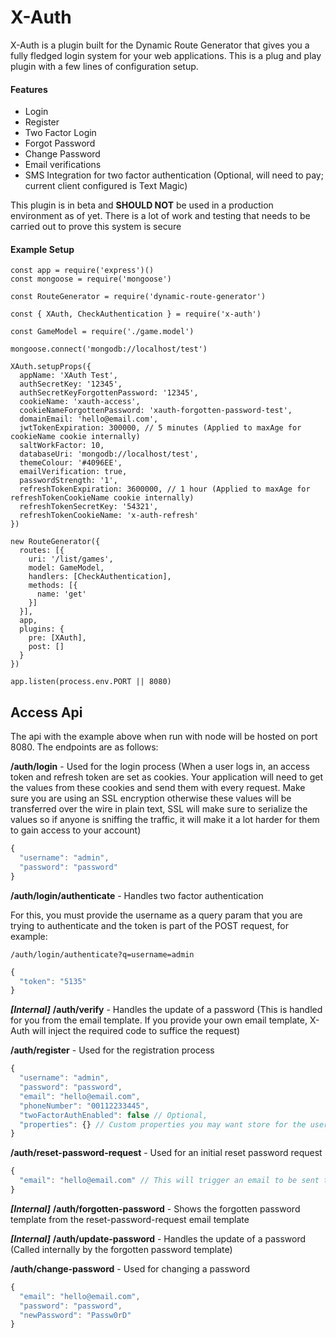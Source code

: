 # X-Auth

X-Auth is a plugin built for the Dynamic Route Generator that gives you a fully fledged login system for your web applications. This is a plug and play plugin with a few lines of configuration setup.

#### Features
- Login
- Register
- Two Factor Login
- Forgot Password
- Change Password
- Email verifications
- SMS Integration for two factor authentication (Optional, will need to pay; current client configured is Text Magic)

This plugin is in beta and **SHOULD NOT** be used in a production environment as of yet. There is a lot of work and testing that needs to be carried out to prove this system is secure

#### Example Setup

```
const app = require('express')()
const mongoose = require('mongoose')

const RouteGenerator = require('dynamic-route-generator')

const { XAuth, CheckAuthentication } = require('x-auth')

const GameModel = require('./game.model')

mongoose.connect('mongodb://localhost/test')

XAuth.setupProps({
  appName: 'XAuth Test',
  authSecretKey: '12345',
  authSecretKeyForgottenPassword: '12345',
  cookieName: 'xauth-access',
  cookieNameForgottenPassword: 'xauth-forgotten-password-test',
  domainEmail: 'hello@email.com',
  jwtTokenExpiration: 300000, // 5 minutes (Applied to maxAge for cookieName cookie internally)
  saltWorkFactor: 10,
  databaseUri: 'mongodb://localhost/test',
  themeColour: '#4096EE',
  emailVerification: true,
  passwordStrength: '1',
  refreshTokenExpiration: 3600000, // 1 hour (Applied to maxAge for refreshTokenCookieName cookie internally)
  refreshTokenSecretKey: '54321',
  refreshTokenCookieName: 'x-auth-refresh'
})

new RouteGenerator({
  routes: [{
    uri: '/list/games',
    model: GameModel,
    handlers: [CheckAuthentication],
    methods: [{
      name: 'get'
    }]
  }],
  app,
  plugins: {
    pre: [XAuth],
    post: []
  }
})

app.listen(process.env.PORT || 8080)
```

## Access Api
The api with the example above when run with node will be hosted on port 8080. The endpoints are as follows:

**/auth/login** - Used for the login process
(When a user logs in, an access token and refresh token are set as cookies. Your application will need to get the values from these cookies and send them with every request. Make sure you are using an SSL encryption otherwise these values will be transferred over the wire in plain text, SSL will make sure to serialize the values so if anyone is sniffing the traffic, it will make it a lot harder for them to gain access to your account)

```js
{
  "username": "admin",
  "password": "password"
}
```

**/auth/login/authenticate** - Handles two factor authentication

For this, you must provide the username as a query param that you are trying to authenticate and the token is part of the POST request, for example:

`/auth/login/authenticate?q=username=admin`

```js
{
  "token": "5135"
}
```

***[Internal]*** **/auth/verify** - Handles the update of a password (This is handled for you from the email template. If you provide your own email template, X-Auth will inject the required code to suffice the request)

**/auth/register** - Used for the registration process

```js
{
  "username": "admin",
  "password": "password",
  "email": "hello@email.com",
  "phoneNumber": "00112233445",
  "twoFactorAuthEnabled": false // Optional,
  "properties": {} // Custom properties you may want store for the user for example home address, age etc (Optional)
}
```

**/auth/reset-password-request** - Used for an initial reset password request

```js
{
  "email": "hello@email.com" // This will trigger an email to be sent to the user
}
```

***[Internal]*** **/auth/forgotten-password** - Shows the forgotten password template from the reset-password-request email template

***[Internal]*** **/auth/update-password** - Handles the update of a password (Called internally by the forgotten password template)

**/auth/change-password** - Used for changing a password

```js
{
  "email": "hello@email.com",
  "password": "password",
  "newPassword": "Passw0rD"
}
```
